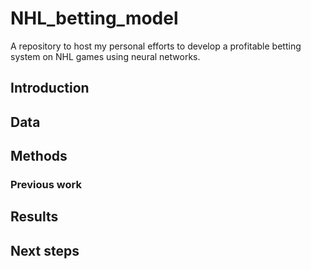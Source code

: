 # NHL_betting_model
A repository to host my personal efforts to develop a profitable betting system on NHL games using neural networks.

## Introduction

## Data

## Methods

### Previous work

## Results

## Next steps
